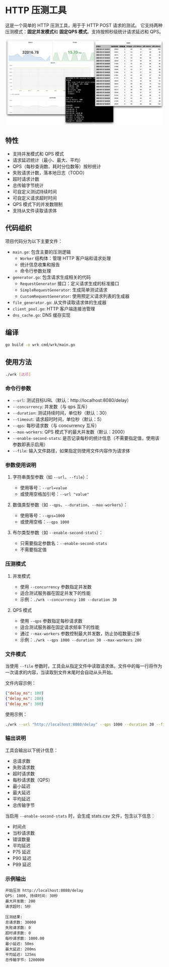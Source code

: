 # HTTP 压测工具

这是一个简单的 HTTP 压测工具，用于于 HTTP POST 请求的测试。
它支持两种压测模式：**固定并发模式**和 **固定QPS 模式**。支持按照秒级统计请求延迟和 QPS。

![effect](wrk/effect.png)

## 特性

- 支持并发模式和 QPS 模式
- 请求延迟统计（最小、最大、平均）
- QPS（每秒查询数、耗时分位数等）按秒统计
- 失败请求计数，落本地日志（TODO）
- 超时请求计数
- 总传输字节统计
- 可自定义测试持续时间
- 可自定义请求超时时间
- QPS 模式下的并发数限制
- 支持从文件读取请求体

## 代码组织

项目代码分为以下主要文件：

- `main.go`: 包含主要的压测逻辑
  - `Worker` 结构体：管理 HTTP 客户端和请求处理
  - 统计信息收集和报告
  - 命令行参数处理
- `generator.go`: 包含请求生成相关的代码
  - `RequestGenerator` 接口：定义请求生成的标准接口
  - `SimpleRequestGenerator`: 生成简单测试请求
  - `CustomRequestGenerator`: 使用预定义请求列表的生成器
- `file_generator.go`: 从文件读取请求体的生成器
- `client_pool.go`: HTTP 客户端连接池管理
- `dns_cache.go`: DNS 缓存实现

## 编译

```bash
go build -o wrk cmd/wrk/main.go
```

## 使用方法

```bash
./wrk [选项]
```

### 命令行参数

- `--url`: 测试目标URL（默认：http://localhost:8080/delay）
- `--concurrency`: 并发数（与 qps 互斥）
- `--duration`: 测试持续时间，单位秒（默认：30）
- `--timeout`: 请求超时时间，单位秒（默认：5）
- `--qps`: 每秒请求数（与 concurrency 互斥）
- `--max-workers`: QPS 模式下的最大并发数（默认：2000）
- `--enable-second-stats`: 是否记录每秒的统计信息（不需要指定值，使用该参数即表示启用）
- `--file`: 输入文件路径，如果指定则使用文件内容作为请求体

### 参数使用说明

1. 字符串类型参数（如 `--url`、`--file`）：
   - 使用等号：`--url=value`
   - 或使用空格加引号：`--url "value"`

2. 数值类型参数（如 `--qps`、`--duration`、`--max-workers`）：
   - 使用等号：`--qps=1000`
   - 或使用空格：`--qps 1000`

3. 布尔类型参数（如 `--enable-second-stats`）：
   - 只需要指定参数名：`--enable-second-stats`
   - 不需要指定值

### 压测模式

1. 并发模式
   - 使用 `--concurrency` 参数指定并发数
   - 适合测试服务器在固定并发下的性能
   - 示例：`./wrk --concurrency 100 --duration 30`

2. QPS 模式
   - 使用 `--qps` 参数指定每秒请求数
   - 适合测试服务器在固定请求频率下的性能
   - 通过 `--max-workers` 参数控制最大并发数，防止协程数量过多
   - 示例：`./wrk --qps 1000 --duration 30 --max-workers 200`

### 文件模式

当使用 `--file` 参数时，工具会从指定文件中读取请求体。文件中的每一行将作为一次请求的内容，当读取到文件末尾时会自动从头开始。

文件内容示例：
```json
{"delay_ms": 100}
{"delay_ms": 200}
{"delay_ms": 300}
```

使用示例：
```bash
./wrk --url "http://localhost:8080/delay" --qps 1000 --duration 30 --file "requests.txt"
```

### 输出说明

工具会输出以下统计信息：
- 总请求数
- 失败请求数
- 超时请求数
- 每秒请求数（QPS）
- 最小延迟
- 最大延迟
- 平均延迟
- 总传输字节

当启用 `--enable-second-stats` 时，会生成 stats.csv 文件，包含以下信息：
- 时间点
- 当秒请求数
- 错误数量
- 平均延迟
- P75 延迟
- P90 延迟
- P99 延迟

### 示例输出

```
开始压测 http://localhost:8080/delay
QPS: 1000, 持续时间: 30秒
最大并发数: 200
请求超时: 5秒

压测结果:
总请求数: 30000
失败请求数: 0
超时请求数: 0
每秒请求数: 1000.00
最小延迟: 50ms
最大延迟: 200ms
平均延迟: 125ms
总传输字节: 1200000
``` 